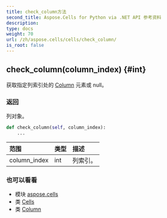 ```yaml
---
title: check_column方法
second_title: Aspose.Cells for Python via .NET API 参考资料
description:
type: docs
weight: 70
url: /zh/aspose.cells/cells/check_column/
is_root: false
---
```

##  check_column(column_index) {#int}
获取指定列索引处的 [Column](/cells/python-net/zh/aspose.cells/column) 元素或 null。


### 返回

列对象。


```python
def check_column(self, column_index):
    ...
```


|范围|类型|描述|
| :- | :- | :- |
| column_index | int |列索引。|



### 也可以看看
* 模块 [aspose.cells](../../)
* 类 [Cells](/cells/python-net/zh/aspose.cells/cells)
* 类 [Column](/cells/python-net/zh/aspose.cells/column)
